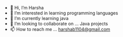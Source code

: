 - 👋 Hi, I’m Harsha
- 👀 I’m interested in learning programming languages
- 🌱 I’m currently learning java
- 💞️ I’m looking to collaborate on ... Java projects
- 📫 How to reach me ... harshab1104@gmail.com

<!---
767508/767508 is a ✨ special ✨ repository because its `README.md` (this file) appears on your GitHub profile.
You can click the Preview link to take a look at your changes.
--->

